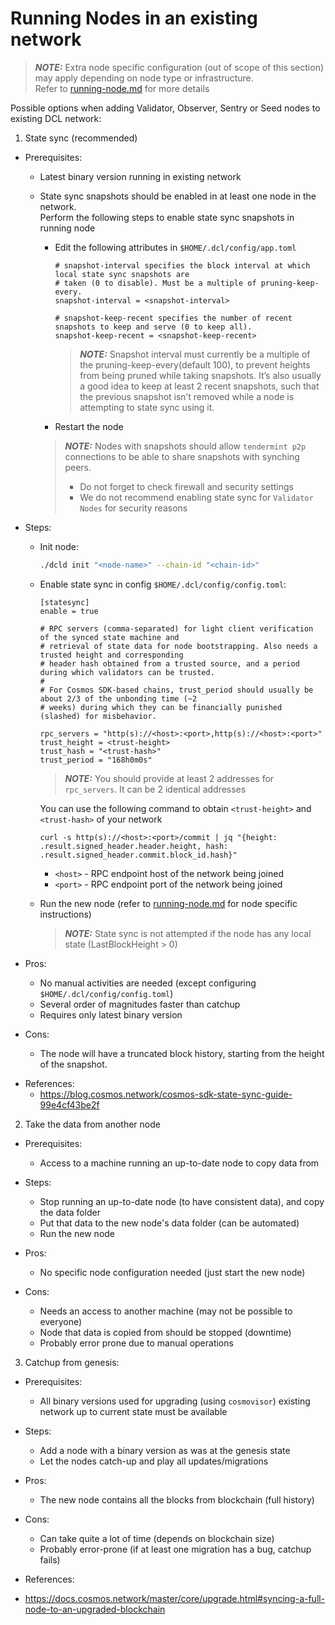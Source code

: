 # Running Nodes in an existing network
> **_NOTE:_** Extra node specific configuration (out of scope of this section) may apply depending on node type or infrastructure.<br>
> Refer to [running-node.md](./running-node.md) for more details

Possible options when adding Validator, Observer, Sentry or Seed nodes to existing DCL network:

1) State sync (recommended)
- Prerequisites:
  - Latest binary version running in existing network
  - State sync snapshots should be enabled in at least one node in the network.<br>
  Perform the following steps to enable state sync snapshots in running node 
    
    - Edit the following attributes in `$HOME/.dcl/config/app.toml`
      ```
      # snapshot-interval specifies the block interval at which local state sync snapshots are
      # taken (0 to disable). Must be a multiple of pruning-keep-every.
      snapshot-interval = <snapshot-interval>

      # snapshot-keep-recent specifies the number of recent snapshots to keep and serve (0 to keep all).
      snapshot-keep-recent = <snapshot-keep-recent>
      ```
      > **_NOTE:_** Snapshot interval must currently be a multiple of the pruning-keep-every(default 100), to prevent heights from being pruned while taking snapshots. 
      > It’s also usually a good idea to keep at least 2 recent snapshots, such that the previous snapshot isn’t removed while a node is attempting to state sync using it.
    - Restart the node
    > **_NOTE:_** Nodes with snapshots should allow `tendermint p2p` connections to be able to share snapshots with synching peers.<br>
    > - Do not forget to check firewall and security settings<br> 
    > - We do not recommend enabling state sync for `Validator Nodes` for security reasons
- Steps:
  - Init node:

    ```bash
    ./dcld init "<node-name>" --chain-id "<chain-id>"
    ```
  - Enable state sync in config `$HOME/.dcl/config/config.toml`:
    ```
    [statesync]
    enable = true

    # RPC servers (comma-separated) for light client verification of the synced state machine and
    # retrieval of state data for node bootstrapping. Also needs a trusted height and corresponding
    # header hash obtained from a trusted source, and a period during which validators can be trusted.
    #
    # For Cosmos SDK-based chains, trust_period should usually be about 2/3 of the unbonding time (~2
    # weeks) during which they can be financially punished (slashed) for misbehavior.

    rpc_servers = "http(s)://<host>:<port>,http(s)://<host>:<port>"
    trust_height = <trust-height>
    trust_hash = "<trust-hash>"
    trust_period = "168h0m0s"
    ```
    > **_NOTE:_**  You should provide at least 2 addresses for `rpc_servers`. It can be 2 identical addresses

    You can use the following command to obtain `<trust-height>` and `<trust-hash>` of your network
    ```
    curl -s http(s)://<host>:<port>/commit | jq "{height: .result.signed_header.header.height, hash: .result.signed_header.commit.block_id.hash}"
    ```
    - `<host>` - RPC endpoint host of the network being joined
    - `<port>` - RPC endpoint port of the network being joined

  - Run the new node (refer to [running-node.md](./running-node.md) for node specific instructions)

    > **_NOTE:_** State sync is not attempted if the node has any local state (LastBlockHeight > 0)

- Pros:
  - No manual activities are needed (except configuring `$HOME/.dcl/config/config.toml`)
  - Several order of magnitudes faster than catchup
  - Requires only latest binary version

- Cons:
  - The node will have a truncated block history, starting from the height of the snapshot.

* References:
  - https://blog.cosmos.network/cosmos-sdk-state-sync-guide-99e4cf43be2f

2) Take the data from another node
- Prerequisites:
  - Access to a machine running an up-to-date node to copy data from

- Steps:
  - Stop running an up-to-date node (to have consistent data), and copy the data folder
  - Put that data to the new node's data folder (can be automated)
  - Run the new node

- Pros:
  - No specific node configuration needed (just start the new node)

- Cons:
  - Needs an access to another machine (may not be possible to everyone)
  - Node that data is copied from should be stopped (downtime)
  - Probably error prone due to manual operations

3) Catchup from genesis:
  - Prerequisites:
    - All binary versions used for upgrading (using `cosmovisor`) existing network up to current state must be available
  - Steps:
    - Add a node with a binary version as was at the genesis state
    - Let the nodes catch-up and play all updates/migrations
  
  - Pros:
    - The new node contains all the blocks from blockchain (full history)

  - Cons:
    - Can take quite a lot of time (depends on blockchain size)
    - Probably error-prone (if at least one migration has a bug, catchup fails)
  
  * References:
  - https://docs.cosmos.network/master/core/upgrade.html#syncing-a-full-node-to-an-upgraded-blockchain